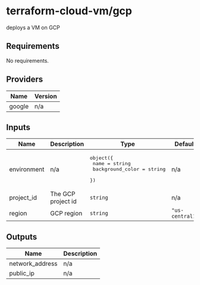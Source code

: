 # terraform-cloud-vm/gcp
deploys a VM on GCP

<!-- BEGINNING OF PRE-COMMIT-TERRAFORM DOCS HOOK -->
## Requirements

No requirements.

## Providers

| Name | Version |
|------|---------|
| google | n/a |

## Inputs

| Name | Description | Type | Default | Required |
|------|-------------|------|---------|:--------:|
| environment | n/a | <pre>object({<br>    name             = string<br>    background_color = string<br>  })</pre> | n/a | yes |
| project\_id | The GCP project id | `string` | n/a | yes |
| region | GCP region | `string` | `"us-central1"` | no |

## Outputs

| Name | Description |
|------|-------------|
| network\_address | n/a |
| public\_ip | n/a |

<!-- END OF PRE-COMMIT-TERRAFORM DOCS HOOK -->
